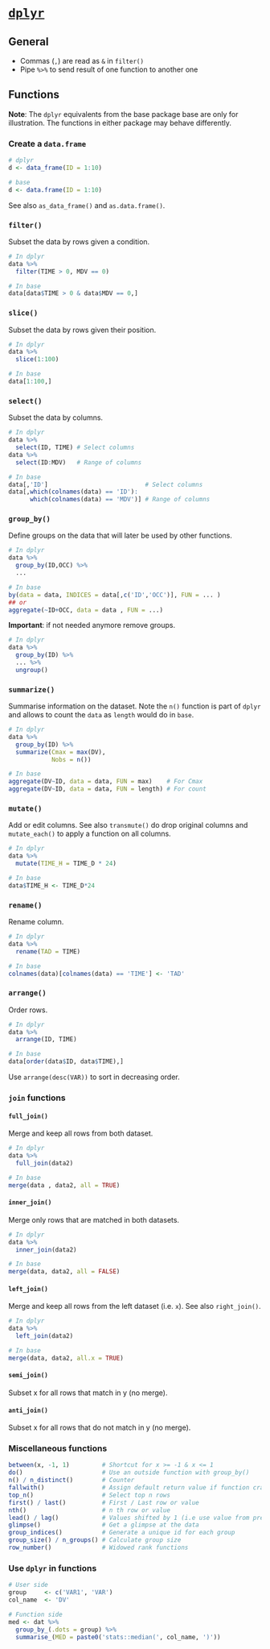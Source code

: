 
[`dplyr`](https://github.com/hadley/dplyr)
==========================================

General
-------

-   Commas (`,`) are read as `&` in `filter()`
-   Pipe `%>%` to send result of one function to another one

Functions
---------

**Note**: The `dplyr` equivalents from the base package base are only for illustration. The functions in either package may behave differently.

### Create a `data.frame`

``` r
# dplyr
d <- data_frame(ID = 1:10)

# base
d <- data.frame(ID = 1:10)
```

See also `as_data_frame()` and `as.data.frame()`.

### `filter()`

Subset the data by rows given a condition.

``` r
# In dplyr
data %>% 
  filter(TIME > 0, MDV == 0)

# In base
data[data$TIME > 0 & data$MDV == 0,]
```

### `slice()`

Subset the data by rows given their position.

``` r
# In dplyr
data %>% 
  slice(1:100)

# In base
data[1:100,]
```

### `select()`

Subset the data by columns.

``` r
# In dplyr
data %>% 
  select(ID, TIME) # Select columns
data %>% 
  select(ID:MDV)   # Range of columns

# In base
data[,'ID']                           # Select columns
data[,which(colnames(data) == 'ID'):
      which(colnames(data) == 'MDV')] # Range of columns
```

### `group_by()`

Define groups on the data that will later be used by other functions.

``` r
# In dplyr
data %>% 
  group_by(ID,OCC) %>% 
  ...

# In base
by(data = data, INDICES = data[,c('ID','OCC')], FUN = ... )
## or
aggregate(~ID+OCC, data = data , FUN = ...)
```

**Important**: if not needed anymore remove groups.

``` r
# In dplyr
data %>% 
  group_by(ID) %>% 
  ... %>% 
  ungroup()
```

### `summarize()`

Summarise information on the dataset. Note the `n()` function is part of `dplyr` and allows to count the `data` as `length` would do in `base`.

``` r
# In dplyr
data %>% 
  group_by(ID) %>% 
  summarize(Cmax = max(DV),
            Nobs = n())

# In base
aggregate(DV~ID, data = data, FUN = max)    # For Cmax
aggregate(DV~ID, data = data, FUN = length) # For count
```

### `mutate()`

Add or edit columns. See also `transmute()` do drop original columns and `mutate_each()` to apply a function on all columns.

``` r
# In dplyr
data %>% 
  mutate(TIME_H = TIME_D * 24)

# In base
data$TIME_H <- TIME_D*24
```

### `rename()`

Rename column.

``` r
# In dplyr
data %>% 
  rename(TAD = TIME)

# In base
colnames(data)[colnames(data) == 'TIME'] <- 'TAD'
```

### `arrange()`

Order rows.

``` r
# In dplyr
data %>% 
  arrange(ID, TIME)

# In base
data[order(data$ID, data$TIME),]
```

Use `arrange(desc(VAR))` to sort in decreasing order.

### `join` functions

#### `full_join()`

Merge and keep all rows from both dataset.

``` r
# In dplyr
data %>% 
  full_join(data2)

# In base
merge(data , data2, all = TRUE)
```

#### `inner_join()`

Merge only rows that are matched in both datasets.

``` r
# In dplyr
data %>% 
  inner_join(data2)

# In base
merge(data, data2, all = FALSE)
```

#### `left_join()`

Merge and keep all rows from the left dataset (i.e. `x`). See also `right_join()`.

``` r
# In dplyr
data %>% 
  left_join(data2)

# In base
merge(data, data2, all.x = TRUE)
```

#### `semi_join()`

Subset x for all rows that match in y (no merge).

#### `anti_join()`

Subset x for all rows that do not match in y (no merge).

### Miscellaneous functions

``` r
between(x, -1, 1)         # Shortcut for x >= -1 & x <= 1
do()                      # Use an outside function with group_by()
n() / n_distinct()        # Counter
fallwith()                # Assign default return value if function crashes
top_n()                   # Select top n rows
first() / last()          # First / Last row or value
nth()                     # n th row or value
lead() / lag()            # Values shifted by 1 (i.e use value from previous or next row)
glimpse()                 # Get a glimpse at the data
group_indices()           # Generate a unique id for each group
group_size() / n_groups() # Calculate group size
row_number()              # Widowed rank functions
```

### Use `dplyr` in functions

``` r
# User side
group     <- c('VAR1', 'VAR')
col_name  <- 'DV'

# Function side
med <- dat %>% 
  group_by_(.dots = group) %>% 
  summarise_(MED = paste0('stats::median(', col_name, ')'))
```
